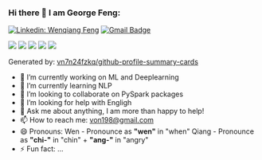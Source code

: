 ### Hi there 👋 I am George Feng:
[![Linkedin: Wenqiang Feng](https://img.shields.io/badge/-WenqiangFeng-blue?style=flat-square&logo=Linkedin&logoColor=white&link=https://www.linkedin.com/in/wenqiang-feng-ph-d-51a93742/)](https://www.linkedin.com/in/wenqiang-feng-ph-d-51a93742/)
[![Gmail Badge](https://img.shields.io/badge/-von198@gmail.com-c14438?style=flat-square&logo=Gmail&logoColor=white&link=mailto:von198@gmail.com)](mailto:von198@gmail.com)

![](https://github-profile-summary-cards.vercel.app/api/cards/profile-details?username=runawayhorse001&theme=monokai)
![](https://github-profile-summary-cards.vercel.app/api/cards/stats?username=runawayhorse001&theme=monokai)
![](https://github-profile-summary-cards.vercel.app/api/cards/productive-time?username=runawayhorse001&theme=monokai)
![](https://github-profile-summary-cards.vercel.app/api/cards/repos-per-language?username=runawayhorse001&theme=monokai)
![](https://github-profile-summary-cards.vercel.app/api/cards/most-commit-language?username=runawayhorse001&theme=monokai)

Generated by: [vn7n24fzkq/github-profile-summary-cards](https://github.com/vn7n24fzkq/github-profile-summary-cards)
<!--
**runawayhorse001/runawayhorse001** is a ✨ _special_ ✨ repository because its `README.md` (this file) appears on your GitHub profile.
<!-- 
[![Linkedin: Wenqiang Feng](https://img.shields.io/badge/-WenqiangFeng-blue?style=flat-square&logo=Linkedin&logoColor=white&link=https://www.linkedin.com/in/wenqiang-feng-ph-d-51a93742/)](https://www.linkedin.com/in/wenqiang-feng-ph-d-51a93742/)
[![Gmail Badge](https://img.shields.io/badge/-von198@gmail.com-c14438?style=flat-square&logo=Gmail&logoColor=white&link=mailto:von198@gmail.com)](mailto:von198@gmail.com)
[![GitHub runawayhorse001](https://img.shields.io/github/followers/runawayhorse001?label=follow&style=social)](https://github.com/runawayhorse001)
-->

<!--<img src="https://github-readme-stats.vercel.app/api?username=runawayhorse001&show_icons=true"
[![Wenqiang's github stats](https://imwnk-github-stats.vercel.app/api?username=runawayhorse001&show_icons=true&title_color=fff&icon_color=79ff97&text_color=9f9f9f&bg_color=151515)](https://github.com/runawayhorse001)>
-->

<!--
[![Wenqiang's github stats](https://imwnk-github-stats.vercel.app/api?username=runawayhorse001&show_icons=true)](https://github.com/runawayhorse001)
[![Arctic Code Vault Contributor](arctic.png)](https://archiveprogram.github.com)
--> 

- 🔭 I’m currently working on ML and Deeplearning
- 🌱 I’m currently learning NLP
- 👯 I’m looking to collaborate on PySpark packages
- 🤔 I’m looking for help with Engligh 
- 💬 Ask me about anything, I am more than happy to help!
- 📫 How to reach me: von198@gmail.com
- 😄 Pronouns: Wen - Pronounce as **"wen"** in "when"
                Qiang - Pronounce as **"chi-"** in "chin" + **"ang-"** in "angry"
- ⚡ Fun fact: ...


